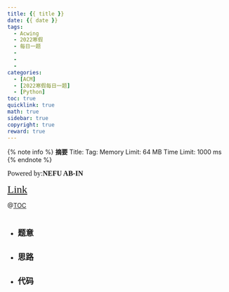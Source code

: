 ```yaml
---
title: {{ title }}
date: {{ date }}
tags:
  - Acwing
  - 2022寒假
  - 每日一题
  - 
  - 
  - 
categories:
  - [ACM]
  - [2022寒假每日一题]
  - [Python]
toc: true
quicklink: true
math: true
sidebar: true
copyright: true
reward: true
---
```



{% note info %}
**摘要**
Title: 
Tag: 
Memory Limit: 64 MB
Time Limit: 1000 ms
{% endnote %}
<!-- more -->

<font size=3 face=楷体>Powered by:**NEFU AB-IN**</font>

<font color=#FFA500 size=5 face=楷体>[Link]()</font>

@[TOC](文章目录)

# <font color=#6495ED size=6></font>

* ## <font size=4 face=粗体>题意</font>

  

* ## <font size=4 face=粗体>思路</font>



* ## <font size=4 face=粗体>代码</font>
